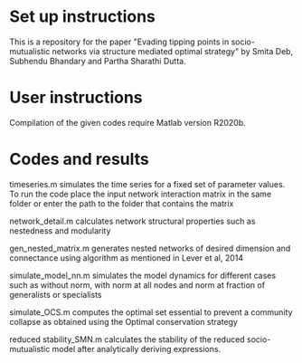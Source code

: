 # Set up instructions
This is a repository for the paper "Evading tipping points in socio-mutualistic networks via structure mediated optimal strategy" by  Smita Deb, Subhendu Bhandary and Partha Sharathi Dutta.
# User instructions
Compilation of the given codes require Matlab version R2020b.

# Codes and results
timeseries.m simulates the time series for a fixed set of parameter values. To run the code place the input network interaction matrix in the same folder or enter the path to the folder that contains the matrix


network_detail.m calculates network structural properties such as nestedness and modularity


gen_nested_matrix.m generates nested networks of desired dimension and connectance using algorithm as mentioned in Lever et al, 2014


simulate_model_nn.m simulates the model dynamics for different cases such as without norm, with norm at all nodes and norm at fraction of generalists or specialists


simulate_OCS.m computes the optimal set essential to prevent a community collapse as obtained using the Optimal conservation strategy


reduced stability_SMN.m calculates the stability of the reduced socio-mutualistic model after analytically deriving expressions.
